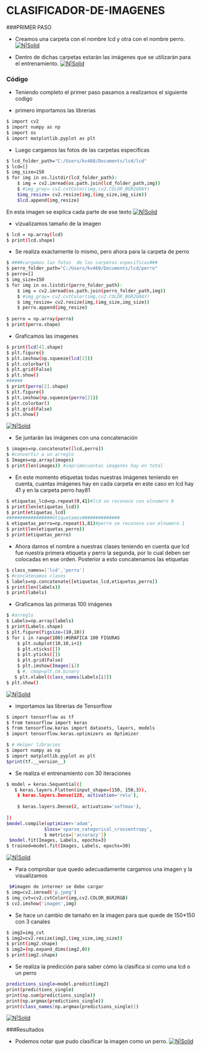 # CLASIFICADOR-DE-IMAGENES

###PRIMER PASO

- Creamos una carpeta con el nombre lcd y otra con el nombre perro.
[![N|Solid](https://github.com/KARENalejand/imagenes/blob/main/f.png)](https://nodesource.com/products/nsolid)

- Dentro de dichas carpetas estarán las imágenes que se utilizarán para el
entrenamiento.
[![N|Solid](https://github.com/KARENalejand/imagenes/blob/main/CARPETAS.png)](https://nodesource.com/products/nsolid)

### Código 
- Teniendo  completo el primer paso pasamos a  realizamos el siguiente codigo

- primero importamos las  librerias 

```sh
$ import cv2
$ import numpy as np
$ import os
$ import matplotlib.pyplot as plt
```

- Luego cargamos las fotos  de las carpetas especificas
```sh
$ lcd_folder_path="C:/Users/kv460/Documents/lcd/lcd"
$ lcd=[]
$ img_size=150
$ for img in os.listdir(lcd_folder_path):
    $ img = cv2.imread(os.path.join(lcd_folder_path,img))
    $ #img_gray= cv2.cvtColor(img,cv2.COLOR_BGR2GRAY)
    $img_resize= cv2.resize(img,(img_size,img_size))
    $lcd.append(img_resize)
```
En esta imagen se explica cada parte de  ese texto
[![N|Solid](https://github.com/KARENalejand/imagenes/blob/main/parte2.png)](https://nodesource.com/products/nsolid)

- vizualizamos tamaño de la imagen

```sh
$ lcd = np.array(lcd)
$ print(lcd.shape)
```
- Se realiza exactamente lo mismo, pero ahora para la carpeta de perro

```sh
$ ####cargamos las fotos  de las carpetas especificas### 
$ perro_folder_path="C:/Users/kv460/Documents/lcd/perro"
$ perro=[]
$ img_size=150
$ for img in os.listdir(perro_folder_path):
    $ img = cv2.imread(os.path.join(perro_folder_path,img))
    $ #img_gray= cv2.cvtColor(img,cv2.COLOR_BGR2GRAY)
    $ img_resize= cv2.resize(img,(img_size,img_size))
    $ perro.append(img_resize)
    
$ perro = np.array(perro)
$ print(perro.shape)
```
- Graficamos las imagenes
```sh
$ print(lcd[4].shape)
$ plt.figure()
$ plt.imshow(np.squeeze(lcd[2]))
$ plt.colorbar()
$ plt.grid(False)
$ plt.show()
######
$ print(perro[2].shape)
$ plt.figure()
$ plt.imshow(np.squeeze(perro[2]))
$ plt.colorbar()
$ plt.grid(False)
$ plt.show()
```

[![N|Solid](https://github.com/KARENalejand/imagenes/blob/main/parte%203.png)](https://nodesource.com/products/nsolid)

- Se juntarán las imágenes con una concatenación
```sh
$ images=np.concatenate([lcd,perro])
$ #convertir a un arreglo 
$ Images=np.array(images)
$ print(len(images)) #imprimecuantas imagenes hay en total
```
- En este momento etiquetas todas nuestras imágenes teniendo en cuenta, cuantas imágenes hay en cada carpeta en este caso en lcd hay 41 y en la carpeta perro hay81

```sh
$ etiquetas_lcd=np.repeat(0,41)#lcd se reconoce con elnumero 0
$ print(len(etiquetas_lcd))
$ print(etiquetas_lcd)
#################etiquetamos##############
$ etiquetas_perro=np.repeat(1,81)#perro se reconoce con elnumero 1
$ print(len(etiquetas_perro))
$ print(etiquetas_perro)
```
- Ahora damos el nombre a nuestras clases teniendo en cuenta que lcd fue nuestra primera etiqueta y perro la segunda, por lo cual deben ser colocadas en ese orden.
Posterior a esto concatenamos las etiquetas
```sh
$ class_names=['lcd','perro']
$ #concatenamos clases
$ labels=np.concatenate([etiquetas_lcd,etiquetas_perro])
$ print(len(labels))
$ print(labels)
```
- Graficamos las primeras 100 imágenes

```sh
$ #arreglo
$ Labels=np.array(labels)
$ print(Labels.shape)
$ plt.figure(figsize=(10,10))
$ for i in range(100):#GRAFICA 100 FIGURAS
    $ plt.subplot(10,10,i+1)
    $ plt.xticks([])
    $ plt.yticks([])
    $ plt.grid(False)
    $ plt.imshow(Images[i])
    $ #, cmap=plt.cm.binary
   $ plt.xlabel(class_names[Labels[i]])
$ plt.show()
```
[![N|Solid](https://github.com/KARENalejand/imagenes/blob/main/etiquetas.png)](https://nodesource.com/products/nsolid)

- importamos las librerias de Tensorflow
```sh
$ import tensorflow as tf
$ from tensorflow import keras
$ from tensorflow.keras import datasets, layers, models
$ import tensorflow.keras.optimizers as Optimizer

$ # Helper libraries
$ import numpy as np
$ import matplotlib.pyplot as plt
$print(tf.__version__)
```
- Se realiza el entrenamiento con 30 iteraciones
```sh
$ model = keras.Sequential([
   $ keras.layers.Flatten(input_shape=(150, 150,3)),
    $ keras.layers.Dense(128, activation='relu'),
    
    $ keras.layers.Dense(2, activation='softmax'),
    
])
$model.compile(optimizer='adam',
              $loss='sparse_categorical_crossentropy',
              $ metrics=['accuracy'])
 $model.fit(Images, Labels, epochs=3)
$ trained=model.fit(Images, Labels, epochs=30)
```

[![N|Solid](https://github.com/KARENalejand/imagenes/blob/main/entrenamiento.png)](https://nodesource.com/products/nsolid)

- Para comprobar que quedo adecuadamente cargamos una imagen y la visualizamos
```sh
 $#imagen de interner se debe cargar 
$ img=cv2.imread('p.jpeg')
$ img_cvt=cv2.cvtColor(img,cv2.COLOR_BGR2RGB)
$ cv2.imshow('imagen',img)
```


- Se hace un cambio de tamaño en la imagen para que quede de 150*150 con 3 canales
```sh
$ img2=img_cvt
$ img2=cv2.resize(img2,(img_size,img_size))
$ print(img2.shape)
$ img2=(np.expand_dims(img2,0))
$ print(img2.shape)
```
- Se realiza la predicción para saber cómo la clasifica si como una lcd o un perro
```sh
predictions_single=model.predict(img2)
print(predictions_single)
print(np.sum(predictions_single))
print(np.argmax(predictions_single))
print(class_names[np.argmax(predictions_single)])
```
[![N|Solid](https://github.com/KARENalejand/imagenes/blob/main/predicion.png)](https://nodesource.com/products/nsolid)


###Resultados 
- Podemos notar que pudo clasificar la imagen como un perro.
[![N|Solid](https://github.com/KARENalejand/imagenes/blob/main/prueba.png)](https://nodesource.com/products/nsolid)




